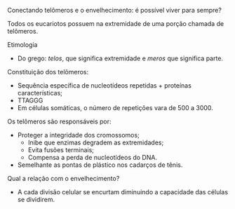 Conectando telômeros e o envelhecimento: é possível viver para sempre?

Todos os eucariotos possuem na extremidade de uma porção chamada de telômeros. 

Etimologia 
- Do grego: _telos_, que significa extremidade e _meros_ que significa parte. 

Constituição dos telômeros: 
- Sequência específica de nucleotídeos repetidas + proteínas características;
- TTAGGG
- Em células somáticas, o número de repetições vara de 500 a 3000. 

Os telômeros são responsáveis por: 
-  Proteger a integridade dos cromossomos;
	- Inibe que enzimas degradem as extremidades; 
	- Evita fusões terminais; 
	- Compensa a perda de nucleotídeos do DNA. 
- Semelhante as pontas de plástico nos cadarços de tênis. 

Qual a relação com o envelhecimento?
- A cada divisão celular se encurtam diminuindo a capacidade das células se dividirem. 

 

